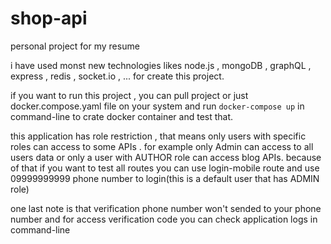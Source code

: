 # shop-api
personal project for my resume

i have used monst new technologies likes node.js , mongoDB , graphQL , express , redis , socket.io , ...  for create this project.

if you want to run this project , you can pull project or just docker.compose.yaml file on your system and run `docker-compose up` in command-line to crate docker container and test that.


this application has role restriction , that means only users with specific roles can access to some APIs .
for example only Admin can access to all users data or only a user with AUTHOR role can access blog APIs.
because of that if you want to test all routes you can use  login-mobile  route and use 09999999999 phone number to login(this is a default user that has ADMIN role)

one last note is that verification phone number won't sended to your phone number and for access verification code you can check application logs in command-line
